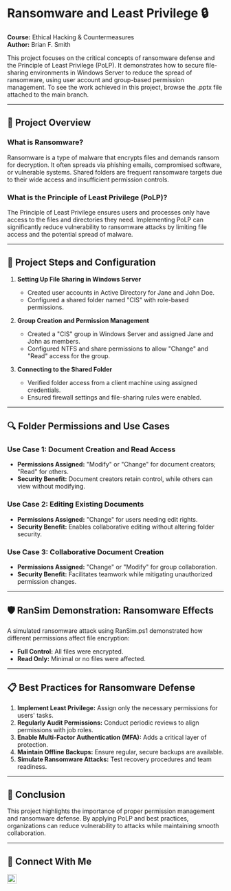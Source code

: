 # Ransomware and Least Privilege 🔒

**Course:** Ethical Hacking & Countermeasures  
**Author:** Brian F. Smith  

This project focuses on the critical concepts of ransomware defense and the Principle of Least Privilege (PoLP). It demonstrates how to secure file-sharing environments in Windows Server to reduce the spread of ransomware, using user account and group-based permission management. To see the work achieved in this project, browse the .pptx file attached to the main branch.

---

## 📁 Project Overview

### What is Ransomware?  
Ransomware is a type of malware that encrypts files and demands ransom for decryption. It often spreads via phishing emails, compromised software, or vulnerable systems. Shared folders are frequent ransomware targets due to their wide access and insufficient permission controls.

### What is the Principle of Least Privilege (PoLP)?  
The Principle of Least Privilege ensures users and processes only have access to the files and directories they need. Implementing PoLP can significantly reduce vulnerability to ransomware attacks by limiting file access and the potential spread of malware.

---

## 🔧 Project Steps and Configuration

1. **Setting Up File Sharing in Windows Server**  
   - Created user accounts in Active Directory for Jane and John Doe.  
   - Configured a shared folder named "CIS" with role-based permissions.

2. **Group Creation and Permission Management**  
   - Created a "CIS" group in Windows Server and assigned Jane and John as members.  
   - Configured NTFS and share permissions to allow "Change" and "Read" access for the group.

3. **Connecting to the Shared Folder**  
   - Verified folder access from a client machine using assigned credentials.  
   - Ensured firewall settings and file-sharing rules were enabled.

---

## 🔍 Folder Permissions and Use Cases

### Use Case 1: Document Creation and Read Access  
- **Permissions Assigned:** "Modify" or "Change" for document creators; "Read" for others.  
- **Security Benefit:** Document creators retain control, while others can view without modifying.

### Use Case 2: Editing Existing Documents  
- **Permissions Assigned:** "Change" for users needing edit rights.  
- **Security Benefit:** Enables collaborative editing without altering folder security.

### Use Case 3: Collaborative Document Creation  
- **Permissions Assigned:** "Change" or "Modify" for group collaboration.  
- **Security Benefit:** Facilitates teamwork while mitigating unauthorized permission changes.

---

## 🛡️ RanSim Demonstration: Ransomware Effects

A simulated ransomware attack using RanSim.ps1 demonstrated how different permissions affect file encryption:  
- **Full Control:** All files were encrypted.  
- **Read Only:** Minimal or no files were affected.

---

## 📋 Best Practices for Ransomware Defense

1. **Implement Least Privilege:** Assign only the necessary permissions for users' tasks.  
2. **Regularly Audit Permissions:** Conduct periodic reviews to align permissions with job roles.  
3. **Enable Multi-Factor Authentication (MFA):** Adds a critical layer of protection.  
4. **Maintain Offline Backups:** Ensure regular, secure backups are available.  
5. **Simulate Ransomware Attacks:** Test recovery procedures and team readiness.

---

## 🎯 Conclusion

This project highlights the importance of proper permission management and ransomware defense. By applying PoLP and best practices, organizations can reduce vulnerability to attacks while maintaining smooth collaboration.

---

## 🌱 Connect With Me

[<img align="left" alt="Brian Smith | LinkedIn" width="22px" src="https://cdn.jsdelivr.net/npm/simple-icons@v3/icons/linkedin.svg" />][linkedin]

[linkedin]: https://www.linkedin.com/in/briansmith2025/
